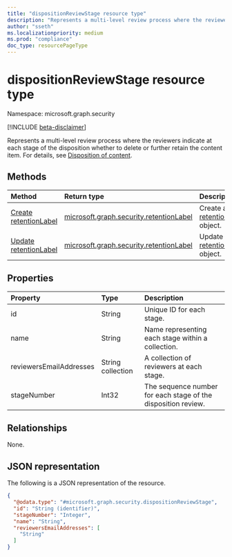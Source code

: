 ```yaml
---
title: "dispositionReviewStage resource type"
description: "Represents a multi-level review process where the reviewers indicate at each stage of the disposition whether to delete or further retain the content item.."
author: "sseth"
ms.localizationpriority: medium
ms.prod: "compliance"
doc_type: resourcePageType
---
```


# dispositionReviewStage resource type

Namespace: microsoft.graph.security

[!INCLUDE [beta-disclaimer](../../includes/beta-disclaimer.md)]

Represents a multi-level review process where the reviewers indicate at each stage of the disposition whether to delete or further retain the content item.
For details, see [Disposition of content](/microsoft-365/compliance/disposition).

## Methods
|Method|Return type|Description|
|:---|:---|:---|
|[Create retentionLabel](../api/security-retentionlabel-post.md)|[microsoft.graph.security.retentionLabel](../resources/security-retentionlabel.md)|Create a new [retentionLabel](../resources/security-retentionlabel.md) object. |
|[Update retentionLabel](../api/security-retentionlabel-update.md)|[microsoft.graph.security.retentionLabel](../resources/security-retentionlabel.md)|Update the [retentionLabel](../resources/security-retentionlabel.md) object. |


## Properties
|Property|Type|Description|
|:---|:---|:---|
|id|String|Unique ID for each stage. |
|name|String|Name representing each stage within a collection. |
|reviewersEmailAddresses|String collection|A collection of reviewers at each stage. |
|stageNumber|Int32|The sequence number for each stage of the disposition review. |


## Relationships
None.

## JSON representation
The following is a JSON representation of the resource.
<!-- {
  "blockType": "resource",
  "keyProperty": "id",
  "@odata.type": "microsoft.graph.security.dispositionReviewStage",
  "baseType": "microsoft.graph.entity",
  "openType": false
}
-->
``` json
{
  "@odata.type": "#microsoft.graph.security.dispositionReviewStage",
  "id": "String (identifier)",
  "stageNumber": "Integer",
  "name": "String",
  "reviewersEmailAddresses": [
    "String"
  ]
}
```
